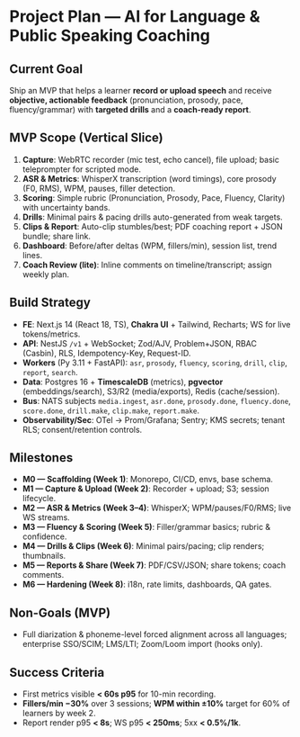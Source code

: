 # Project Plan — AI for Language & Public Speaking Coaching

## Current Goal
Ship an MVP that helps a learner **record or upload speech** and receive **objective, actionable feedback** (pronunciation, prosody, pace, fluency/grammar) with **targeted drills** and a **coach-ready report**.

## MVP Scope (Vertical Slice)
1. **Capture**: WebRTC recorder (mic test, echo cancel), file upload; basic teleprompter for scripted mode.
2. **ASR & Metrics**: WhisperX transcription (word timings), core prosody (F0, RMS), WPM, pauses, filler detection.
3. **Scoring**: Simple rubric (Pronunciation, Prosody, Pace, Fluency, Clarity) with uncertainty bands.
4. **Drills**: Minimal pairs & pacing drills auto-generated from weak targets.
5. **Clips & Report**: Auto-clip stumbles/best; PDF coaching report + JSON bundle; share link.
6. **Dashboard**: Before/after deltas (WPM, fillers/min), session list, trend lines.
7. **Coach Review (lite)**: Inline comments on timeline/transcript; assign weekly plan.

## Build Strategy
- **FE**: Next.js 14 (React 18, TS), **Chakra UI** + Tailwind, Recharts; WS for live tokens/metrics.
- **API**: NestJS `/v1` + WebSocket; Zod/AJV, Problem+JSON, RBAC (Casbin), RLS, Idempotency-Key, Request-ID.
- **Workers** (Py 3.11 + FastAPI): `asr`, `prosody`, `fluency`, `scoring`, `drill`, `clip`, `report`, `search`.
- **Data**: Postgres 16 + **TimescaleDB** (metrics), **pgvector** (embeddings/search), S3/R2 (media/exports), Redis (cache/session).
- **Bus**: NATS subjects `media.ingest`, `asr.done`, `prosody.done`, `fluency.done`, `score.done`, `drill.make`, `clip.make`, `report.make`.
- **Observability/Sec**: OTel → Prom/Grafana; Sentry; KMS secrets; tenant RLS; consent/retention controls.

## Milestones
- **M0 — Scaffolding (Week 1)**: Monorepo, CI/CD, envs, base schema.
- **M1 — Capture & Upload (Week 2)**: Recorder + upload; S3; session lifecycle.
- **M2 — ASR & Metrics (Week 3–4)**: WhisperX; WPM/pauses/F0/RMS; live WS streams.
- **M3 — Fluency & Scoring (Week 5)**: Filler/grammar basics; rubric & confidence.
- **M4 — Drills & Clips (Week 6)**: Minimal pairs/pacing; clip renders; thumbnails.
- **M5 — Reports & Share (Week 7)**: PDF/CSV/JSON; share tokens; coach comments.
- **M6 — Hardening (Week 8)**: i18n, rate limits, dashboards, QA gates.

## Non-Goals (MVP)
- Full diarization & phoneme-level forced alignment across all languages; enterprise SSO/SCIM; LMS/LTI; Zoom/Loom import (hooks only).

## Success Criteria
- First metrics visible **< 60s p95** for 10-min recording.
- **Fillers/min −30%** over 3 sessions; **WPM within ±10%** target for 60% of learners by week 2.
- Report render p95 **< 8s**; WS p95 **< 250ms**; 5xx **< 0.5%/1k**.
